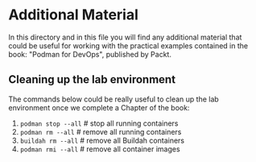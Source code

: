 # Additional Material
In this directory and in this file you will find any additional material that could be useful for working with the practical examples contained in the book: "Podman for DevOps", published by Packt.

## Cleaning up the lab environment
The commands below could be really useful to clean up the lab environment once we complete a Chapter of the book:
1. ```podman stop --all``` # stop all running containers
2. ```podman rm --all``` # remove all running containers
3. ```buildah rm --all``` # remove all Buildah containers
4. ```podman rmi --all``` # remove all container images


